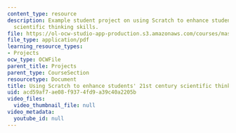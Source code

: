 ```yaml
---
content_type: resource
description: Example student project on using Scratch to enhance students' 21st century
  scientific thinking skills.
file: https://ol-ocw-studio-app-production.s3.amazonaws.com/courses/mas-714j-technologies-for-creative-learning-fall-2009/acd59af7ae08f9374fd9a39c40a2205b_MITMAS_714JF09_proj4_brief.pdf
file_type: application/pdf
learning_resource_types:
- Projects
ocw_type: OCWFile
parent_title: Projects
parent_type: CourseSection
resourcetype: Document
title: Using Scratch to enhance students' 21st century scientific thinking skills
uid: acd59af7-ae08-f937-4fd9-a39c40a2205b
video_files:
  video_thumbnail_file: null
video_metadata:
  youtube_id: null
---
```

